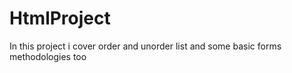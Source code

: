 # HtmlProject
In this project i cover order and unorder list and some basic forms methodologies too
